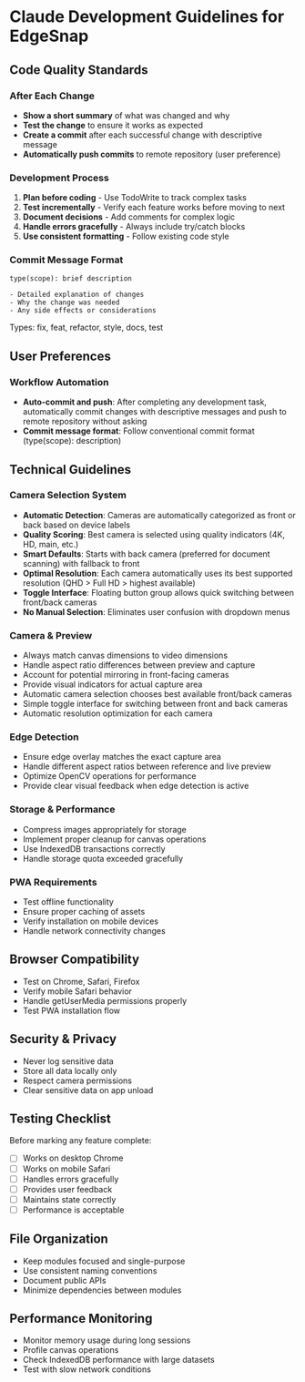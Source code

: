 # Claude Development Guidelines for EdgeSnap

## Code Quality Standards

### After Each Change
- **Show a short summary** of what was changed and why
- **Test the change** to ensure it works as expected
- **Create a commit** after each successful change with descriptive message
- **Automatically push commits** to remote repository (user preference)

### Development Process
1. **Plan before coding** - Use TodoWrite to track complex tasks
2. **Test incrementally** - Verify each feature works before moving to next
3. **Document decisions** - Add comments for complex logic
4. **Handle errors gracefully** - Always include try/catch blocks
5. **Use consistent formatting** - Follow existing code style

### Commit Message Format
```
type(scope): brief description

- Detailed explanation of changes
- Why the change was needed
- Any side effects or considerations
```

Types: fix, feat, refactor, style, docs, test

## User Preferences

### Workflow Automation
- **Auto-commit and push**: After completing any development task, automatically commit changes with descriptive messages and push to remote repository without asking
- **Commit message format**: Follow conventional commit format (type(scope): description)

## Technical Guidelines

### Camera Selection System
- **Automatic Detection**: Cameras are automatically categorized as front or back based on device labels
- **Quality Scoring**: Best camera is selected using quality indicators (4K, HD, main, etc.)
- **Smart Defaults**: Starts with back camera (preferred for document scanning) with fallback to front
- **Optimal Resolution**: Each camera automatically uses its best supported resolution (QHD > Full HD > highest available)
- **Toggle Interface**: Floating button group allows quick switching between front/back cameras
- **No Manual Selection**: Eliminates user confusion with dropdown menus

### Camera & Preview
- Always match canvas dimensions to video dimensions
- Handle aspect ratio differences between preview and capture
- Account for potential mirroring in front-facing cameras
- Provide visual indicators for actual capture area
- Automatic camera selection chooses best available front/back cameras
- Simple toggle interface for switching between front and back cameras
- Automatic resolution optimization for each camera

### Edge Detection
- Ensure edge overlay matches the exact capture area
- Handle different aspect ratios between reference and live preview
- Optimize OpenCV operations for performance
- Provide clear visual feedback when edge detection is active

### Storage & Performance
- Compress images appropriately for storage
- Implement proper cleanup for canvas operations
- Use IndexedDB transactions correctly
- Handle storage quota exceeded gracefully

### PWA Requirements
- Test offline functionality
- Ensure proper caching of assets
- Verify installation on mobile devices
- Handle network connectivity changes

## Browser Compatibility
- Test on Chrome, Safari, Firefox
- Verify mobile Safari behavior
- Handle getUserMedia permissions properly
- Test PWA installation flow

## Security & Privacy
- Never log sensitive data
- Store all data locally only
- Respect camera permissions
- Clear sensitive data on app unload

## Testing Checklist
Before marking any feature complete:
- [ ] Works on desktop Chrome
- [ ] Works on mobile Safari
- [ ] Handles errors gracefully
- [ ] Provides user feedback
- [ ] Maintains state correctly
- [ ] Performance is acceptable

## File Organization
- Keep modules focused and single-purpose
- Use consistent naming conventions
- Document public APIs
- Minimize dependencies between modules

## Performance Monitoring
- Monitor memory usage during long sessions
- Profile canvas operations
- Check IndexedDB performance with large datasets
- Test with slow network conditions